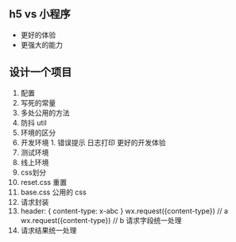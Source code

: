 ## h5 vs 小程序
- 更好的体验
- 更强大的能力

## 设计一个项目
1. 配置
  1. 写死的常量
2. 多处公用的方法
  1. 防抖 util
3. 环境的区分
  1. 开发环境
    1. 错误提示 日志打印 更好的开发体验
  2. 测试环境
  3. 线上环境
4. css划分
  1. reset.css 重置
  2. base.css 公用的 css
5. 请求封装
  1. header:
  {
    content-type:
    x-abc
  }
  wx.request({content-type}) // a
  wx.request({content-type}) // b
  请求字段统一处理
  2. 请求结果统一处理
